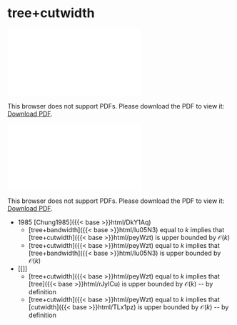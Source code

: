 # tree+cutwidth




<object data="../local_peyWzt.pdf" type="application/pdf" width="100%" height="480px"><embed src="../local_peyWzt.pdf"><p>This browser does not support PDFs. Please download the PDF to view it: <a href="../local_peyWzt.pdf">Download PDF</a>.</p></embed></object>


<object data="../inclusions_peyWzt.pdf" type="application/pdf" width="100%" height="480px"><embed src="../inclusions_peyWzt.pdf"><p>This browser does not support PDFs. Please download the PDF to view it: <a href="../inclusions_peyWzt.pdf">Download PDF</a>.</p></embed></object>

* 1985 [Chung1985]({{< base >}}html/DkY1Aq)
    * [tree+bandwidth]({{< base >}}html/Iu05N3) equal to $k$ implies that [tree+cutwidth]({{< base >}}html/peyWzt) is upper bounded by $\mathcal O(k)$
    * [tree+cutwidth]({{< base >}}html/peyWzt) equal to $k$ implies that [tree+bandwidth]({{< base >}}html/Iu05N3) is upper bounded by $\mathcal O(k)$
*  [[]]
    * [tree+cutwidth]({{< base >}}html/peyWzt) equal to $k$ implies that [tree]({{< base >}}html/rJyICu) is upper bounded by $\mathcal O(k)$ -- by definition
    * [tree+cutwidth]({{< base >}}html/peyWzt) equal to $k$ implies that [cutwidth]({{< base >}}html/TLx1pz) is upper bounded by $\mathcal O(k)$ -- by definition